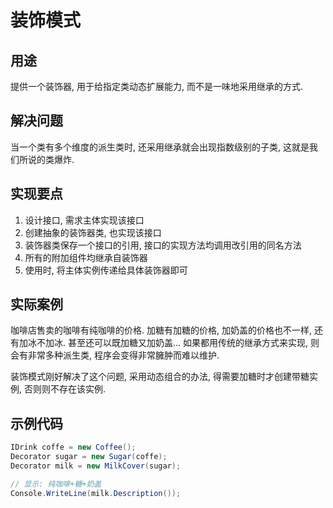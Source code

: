 # 装饰模式
## 用途
提供一个装饰器, 用于给指定类动态扩展能力, 而不是一味地采用继承的方式.

## 解决问题
当一个类有多个维度的派生类时, 还采用继承就会出现指数级别的子类, 这就是我们所说的类爆炸. 

## 实现要点
1. 设计接口, 需求主体实现该接口
2. 创建抽象的装饰器类, 也实现该接口
3. 装饰器类保存一个接口的引用, 接口的实现方法均调用改引用的同名方法
4. 所有的附加组件均继承自装饰器
5. 使用时, 将主体实例传递给具体装饰器即可

## 实际案例
咖啡店售卖的咖啡有纯咖啡的价格. 加糖有加糖的价格, 加奶盖的价格也不一样, 还有加冰不加冰. 甚至还可以既加糖又加奶盖... 
如果都用传统的继承方式来实现, 则会有非常多种派生类, 程序会变得非常臃肿而难以维护. 

装饰模式刚好解决了这个问题, 采用动态组合的办法, 得需要加糖时才创建带糖实例, 否则则不存在该实例. 

## 示例代码

```csharp
IDrink coffe = new Coffee();
Decorator sugar = new Sugar(coffe);
Decorator milk = new MilkCover(sugar);

// 显示: 纯咖啡+糖+奶盖
Console.WriteLine(milk.Description());


```